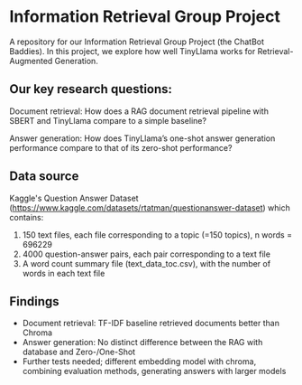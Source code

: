 # Information Retrieval Group Project
A repository for our Information Retrieval Group Project (the ChatBot Baddies). In this project, we explore how well TinyLlama works for Retrieval-Augmented Generation.

## Our key research questions:

Document retrieval: How does a RAG document retrieval pipeline with SBERT and TinyLlama compare to a simple baseline?

Answer generation: How does TinyLlama’s one-shot answer generation performance compare to that of its zero-shot performance?

## Data source
Kaggle's Question Answer Dataset (https://www.kaggle.com/datasets/rtatman/questionanswer-dataset) which contains:


1. 150 text files, each file corresponding to a topic (=150 topics), n words = 696229
2. 4000 question-answer pairs, each pair corresponding to a text file
3. A word count summary file (text_data_toc.csv), with the number of words in each text file

## Findings

- Document retrieval: TF-IDF baseline retrieved documents better than Chroma
- Answer generation: No distinct difference between the RAG with database and Zero-/One-Shot
- Further tests needed; different embedding model with chroma, combining evaluation methods, generating answers with larger models
